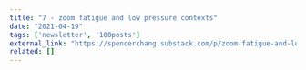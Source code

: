 ```yaml
---
title: "7 - zoom fatigue and low pressure contexts"
date: "2021-04-19"
tags: ['newsletter', '100posts']
external_link: "https://spencerchang.substack.com/p/zoom-fatigue-and-low-pressure-contexts"
related: []
---
```

